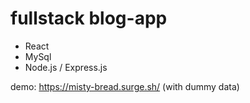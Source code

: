 # fullstack blog-app
- React
- MySql
- Node.js / Express.js

demo: https://misty-bread.surge.sh/ (with dummy data)
